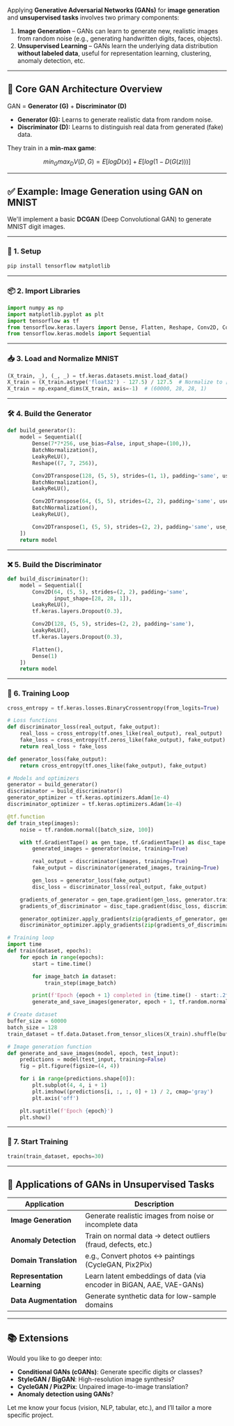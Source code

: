 Applying **Generative Adversarial Networks (GANs)** for **image generation** and **unsupervised tasks** involves two primary components:

1. **Image Generation** – GANs can learn to generate new, realistic images from random noise (e.g., generating handwritten digits, faces, objects).
2. **Unsupervised Learning** – GANs learn the underlying data distribution **without labeled data**, useful for representation learning, clustering, anomaly detection, etc.

---

## 🧠 Core GAN Architecture Overview

GAN = **Generator (G)** + **Discriminator (D)**

* **Generator (G):** Learns to generate realistic data from random noise.
* **Discriminator (D):** Learns to distinguish real data from generated (fake) data.

They train in a **min-max game**:

```math
min_G max_D V(D, G) = E[log D(x)] + E[log(1 - D(G(z)))]
```

---

## ✅ Example: Image Generation using GAN on MNIST

We'll implement a basic **DCGAN** (Deep Convolutional GAN) to generate MNIST digit images.

---

### 🧰 1. Setup

```bash
pip install tensorflow matplotlib
```

---

### 📦 2. Import Libraries

```python
import numpy as np
import matplotlib.pyplot as plt
import tensorflow as tf
from tensorflow.keras.layers import Dense, Flatten, Reshape, Conv2D, Conv2DTranspose, LeakyReLU, BatchNormalization
from tensorflow.keras.models import Sequential
```

---

### 📥 3. Load and Normalize MNIST

```python
(X_train, _), (_, _) = tf.keras.datasets.mnist.load_data()
X_train = (X_train.astype('float32') - 127.5) / 127.5  # Normalize to [-1, 1]
X_train = np.expand_dims(X_train, axis=-1)  # (60000, 28, 28, 1)
```

---

### 🛠️ 4. Build the Generator

```python
def build_generator():
    model = Sequential([
        Dense(7*7*256, use_bias=False, input_shape=(100,)),
        BatchNormalization(),
        LeakyReLU(),
        Reshape((7, 7, 256)),

        Conv2DTranspose(128, (5, 5), strides=(1, 1), padding='same', use_bias=False),
        BatchNormalization(),
        LeakyReLU(),

        Conv2DTranspose(64, (5, 5), strides=(2, 2), padding='same', use_bias=False),
        BatchNormalization(),
        LeakyReLU(),

        Conv2DTranspose(1, (5, 5), strides=(2, 2), padding='same', use_bias=False, activation='tanh')
    ])
    return model
```

---

### ❌ 5. Build the Discriminator

```python
def build_discriminator():
    model = Sequential([
        Conv2D(64, (5, 5), strides=(2, 2), padding='same',
               input_shape=[28, 28, 1]),
        LeakyReLU(),
        tf.keras.layers.Dropout(0.3),

        Conv2D(128, (5, 5), strides=(2, 2), padding='same'),
        LeakyReLU(),
        tf.keras.layers.Dropout(0.3),

        Flatten(),
        Dense(1)
    ])
    return model
```

---

### 🔁 6. Training Loop

```python
cross_entropy = tf.keras.losses.BinaryCrossentropy(from_logits=True)

# Loss functions
def discriminator_loss(real_output, fake_output):
    real_loss = cross_entropy(tf.ones_like(real_output), real_output)
    fake_loss = cross_entropy(tf.zeros_like(fake_output), fake_output)
    return real_loss + fake_loss

def generator_loss(fake_output):
    return cross_entropy(tf.ones_like(fake_output), fake_output)

# Models and optimizers
generator = build_generator()
discriminator = build_discriminator()
generator_optimizer = tf.keras.optimizers.Adam(1e-4)
discriminator_optimizer = tf.keras.optimizers.Adam(1e-4)

@tf.function
def train_step(images):
    noise = tf.random.normal([batch_size, 100])

    with tf.GradientTape() as gen_tape, tf.GradientTape() as disc_tape:
        generated_images = generator(noise, training=True)

        real_output = discriminator(images, training=True)
        fake_output = discriminator(generated_images, training=True)

        gen_loss = generator_loss(fake_output)
        disc_loss = discriminator_loss(real_output, fake_output)

    gradients_of_generator = gen_tape.gradient(gen_loss, generator.trainable_variables)
    gradients_of_discriminator = disc_tape.gradient(disc_loss, discriminator.trainable_variables)

    generator_optimizer.apply_gradients(zip(gradients_of_generator, generator.trainable_variables))
    discriminator_optimizer.apply_gradients(zip(gradients_of_discriminator, discriminator.trainable_variables))

# Training loop
import time
def train(dataset, epochs):
    for epoch in range(epochs):
        start = time.time()

        for image_batch in dataset:
            train_step(image_batch)

        print(f'Epoch {epoch + 1} completed in {time.time() - start:.2f}s')
        generate_and_save_images(generator, epoch + 1, tf.random.normal([16, 100]))

# Create dataset
buffer_size = 60000
batch_size = 128
train_dataset = tf.data.Dataset.from_tensor_slices(X_train).shuffle(buffer_size).batch(batch_size)

# Image generation function
def generate_and_save_images(model, epoch, test_input):
    predictions = model(test_input, training=False)
    fig = plt.figure(figsize=(4, 4))

    for i in range(predictions.shape[0]):
        plt.subplot(4, 4, i + 1)
        plt.imshow((predictions[i, :, :, 0] + 1) / 2, cmap='gray')
        plt.axis('off')

    plt.suptitle(f'Epoch {epoch}')
    plt.show()
```

---

### 🚀 7. Start Training

```python
train(train_dataset, epochs=30)
```

---

## 📌 Applications of GANs in Unsupervised Tasks

| Application                 | Description                                                           |
| --------------------------- | --------------------------------------------------------------------- |
| **Image Generation**        | Generate realistic images from noise or incomplete data               |
| **Anomaly Detection**       | Train on normal data → detect outliers (fraud, defects, etc.)         |
| **Domain Translation**      | e.g., Convert photos ↔ paintings (CycleGAN, Pix2Pix)                  |
| **Representation Learning** | Learn latent embeddings of data (via encoder in BiGAN, AAE, VAE-GANs) |
| **Data Augmentation**       | Generate synthetic data for low-sample domains                        |

---

## 📚 Extensions

Would you like to go deeper into:

* **Conditional GANs (cGANs)**: Generate specific digits or classes?
* **StyleGAN / BigGAN**: High-resolution image synthesis?
* **CycleGAN / Pix2Pix**: Unpaired image-to-image translation?
* **Anomaly detection using GANs**?

Let me know your focus (vision, NLP, tabular, etc.), and I’ll tailor a more specific project.
